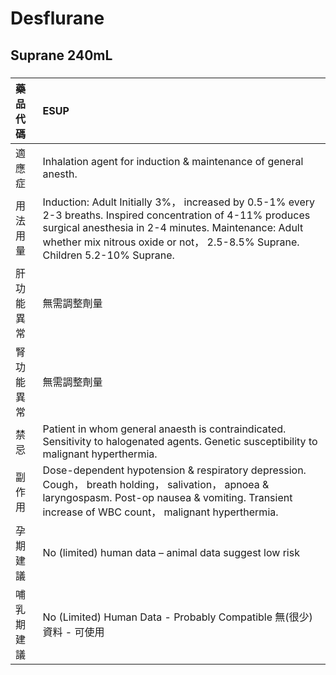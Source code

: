 # Desflurane

## Suprane 240mL

##### 

| 藥品代碼   | ESUP                                                                                                                                                                                                                                                  |
|:-----------|:------------------------------------------------------------------------------------------------------------------------------------------------------------------------------------------------------------------------------------------------------|
| 適應症     | Inhalation agent for induction & maintenance of general anesth.                                                                                                                                                                                       |
| 用法用量   | Induction: Adult Initially 3%， increased by 0.5-1% every 2-3 breaths. Inspired concentration of 4-11% produces surgical anesthesia in 2-4 minutes. Maintenance: Adult whether mix nitrous oxide or not， 2.5-8.5% Suprane. Children 5.2-10% Suprane. |
| 肝功能異常 | 無需調整劑量                                                                                                                                                                                                                                          |
| 腎功能異常 | 無需調整劑量                                                                                                                                                                                                                                          |
| 禁忌       | Patient in whom general anaesth is contraindicated. Sensitivity to halogenated agents. Genetic susceptibility to malignant hyperthermia.                                                                                                              |
| 副作用     | Dose-dependent hypotension & respiratory depression. Cough， breath holding， salivation， apnoea & laryngospasm. Post-op nausea & vomiting. Transient increase of WBC count， malignant hyperthermia.                                                |
| 孕期建議   | No (limited) human data – animal data suggest low risk                                                                                                                                                                                                |
| 哺乳期建議 | No (Limited) Human Data - Probably Compatible 無(很少)資料 - 可使用                                                                                                                                                                                   |

